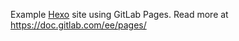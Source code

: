 Example [Hexo](http://hexo.io/) site using GitLab Pages. Read more at https://doc.gitlab.com/ee/pages/